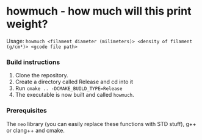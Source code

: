 # howmuch - how much will this print weight?

Usage: `howmuch <filament diameter (milimeters)> <density of filament (g/cm³)> <gcode file path>`


### Build instructions

1. Clone the repository.
2. Create a directory called Release and cd into it
3. Run `cmake .. -DCMAKE_BUILD_TYPE=Release`
4. The executable is now built and called `howmuch`.


### Prerequisites

The `neo` library (you can easily replace these functions with STD stuff), g++ or clang++ and
cmake.